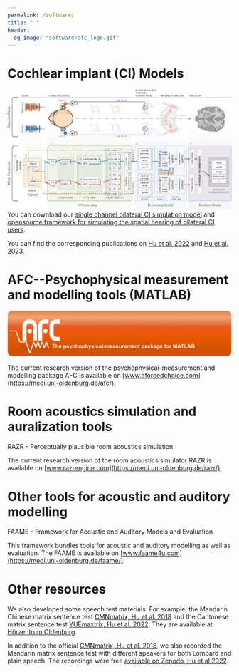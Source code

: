 ```yaml
---
permalink: /software/
title: " "
header:
  og_image: "software/afc_logo.gif"
---
```




# Cochlear implant (CI) Models

![](/images/software/aacus230034.gif)
You can download our [single channel bilateral CI simulation model](https://zenodo.org/records/5571858) and [opensource framework for simulating the spatial hearing of bilateral CI users](https://zenodo.org/records/7471961). 

You can find the corresponding publications on [Hu et al. 2022](https://doi.org/10.1007/s10162-021-00823-1) and [Hu et al. 2023](https://doi.org/10.1051/aacus/2023036).



# AFC--Psychophysical measurement and modelling tools (MATLAB)

![](/images/software/afc_logo.gif)
<!--  ![](/images/software/afc.gif)  -->
The current research version of the psychophysical-measurement and modelling package AFC is available on [www.aforcedchoice.com](https://medi.uni-oldenburg.de/afc/). 


# Room acoustics simulation and auralization tools 

<!-- ![](/images/software/razr.gif)  -->

RAZR - Perceptually plausible room acoustics simulation

The current research version of the room acoustics simulator RAZR is available on [www.razrengine.com](https://medi.uni-oldenburg.de/razr/).

# Other tools for acoustic and auditory modelling

FAAME - Framework for Acoustic and Auditory Models and Evaluation

<!-- ![](/images/software/faame.gif)  -->

This framework bundles tools for acoustic and auditory modelling as well as evaluation. The FAAME is available on [www.faame4u.com](https://medi.uni-oldenburg.de/faame/).



# Other resources

We also developed some speech test materials. For example, the Mandarin Chinese matrix sentence test [CMNmatrix, Hu et al. 2018](https://doi.org/10.1080/14992027.2018.1483083) and the Cantonese matrix sentence test [YUEmaxtrix, Hu et al. 2022](https://doi.org/10.1080/14992027.2022.2142683). They are available at [Hörzentrum Oldenburg](https://www.hz-ol.de/en/home.html).

In addition to the official [CMNmatrix, Hu et al. 2018](https://doi.org/10.1080/14992027.2018.1483083), we also recorded the Mandarin matrix sentence test with different speakers for both Lombard and plain speech. The recordings were free [available on Zenodo, Hu et al 2022](https://zenodo.org/records/7063030).


